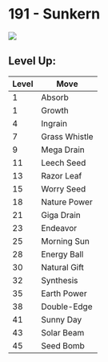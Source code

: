 # 191 - Sunkern
![][191]

## Level Up:

Level | Move
---   | ---
  1   | Absorb
  1   | Growth
  4   | Ingrain
  7   | Grass Whistle
  9   | Mega Drain
 11   | Leech Seed
 13   | Razor Leaf
 15   | Worry Seed
 18   | Nature Power
 21   | Giga Drain
 23   | Endeavor
 25   | Morning Sun
 28   | Energy Ball
 30   | Natural Gift
 32   | Synthesis
 35   | Earth Power
 38   | Double-Edge
 41   | Sunny Day
 43   | Solar Beam
 45   | Seed Bomb



[191]: /img/pokemon/191.png
